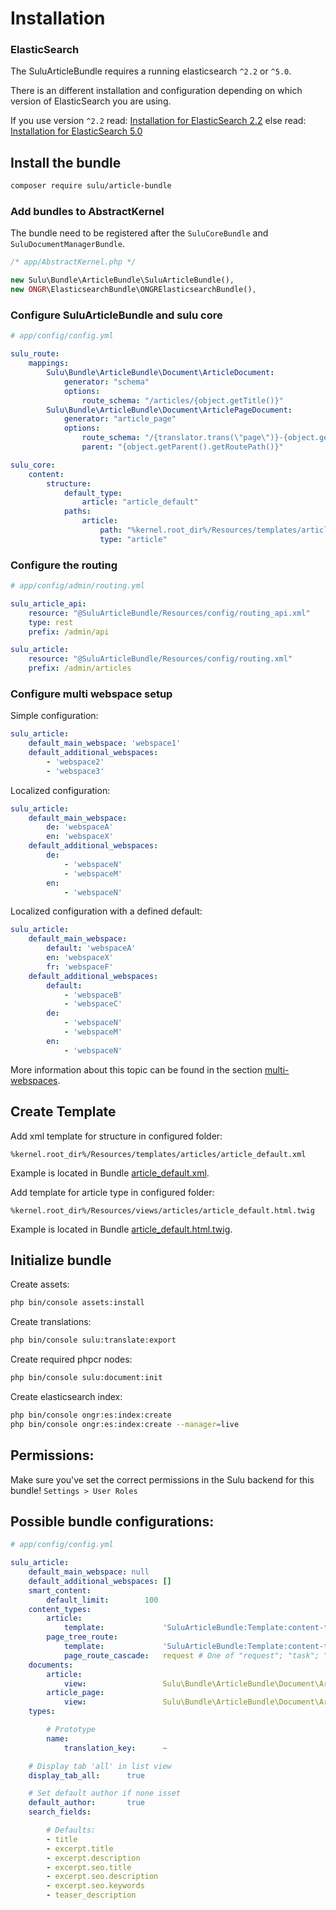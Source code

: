 # Installation

### ElasticSearch

The SuluArticleBundle requires a running elasticsearch `^2.2` or `^5.0`.

There is an different installation and configuration depending on which version of ElasticSearch you are using.

If you use version `^2.2` read: [Installation for ElasticSearch 2.2](installation-es2.md)
else read: [Installation for ElasticSearch 5.0](installation-es5.md) 

## Install the bundle
 
```bash
composer require sulu/article-bundle
```

### Add bundles to AbstractKernel

The bundle need to be registered after the `SuluCoreBundle` and `SuluDocumentManagerBundle`.

```php
/* app/AbstractKernel.php */

new Sulu\Bundle\ArticleBundle\SuluArticleBundle(),
new ONGR\ElasticsearchBundle\ONGRElasticsearchBundle(),
```

### Configure SuluArticleBundle and sulu core

```yml
# app/config/config.yml

sulu_route:
    mappings:
        Sulu\Bundle\ArticleBundle\Document\ArticleDocument:
            generator: "schema"
            options:
                route_schema: "/articles/{object.getTitle()}"
        Sulu\Bundle\ArticleBundle\Document\ArticlePageDocument:
            generator: "article_page"
            options:
                route_schema: "/{translator.trans(\"page\")}-{object.getPageNumber()}"
                parent: "{object.getParent().getRoutePath()}"

sulu_core:
    content:
        structure:
            default_type:
                article: "article_default"
            paths:
                article:
                    path: "%kernel.root_dir%/Resources/templates/articles"
                    type: "article"
```

### Configure the routing

```yml
# app/config/admin/routing.yml

sulu_article_api:
    resource: "@SuluArticleBundle/Resources/config/routing_api.xml"
    type: rest
    prefix: /admin/api

sulu_article:
    resource: "@SuluArticleBundle/Resources/config/routing.xml"
    prefix: /admin/articles
```

### Configure multi webspace setup

Simple configuration:
```yml
sulu_article:
    default_main_webspace: 'webspace1'
    default_additional_webspaces:
        - 'webspace2'
        - 'webspace3'
```

Localized configuration:
```yml
sulu_article:
    default_main_webspace: 
        de: 'webspaceA'
        en: 'webspaceX'
    default_additional_webspaces:
        de:
            - 'webspaceN'
            - 'webspaceM'
        en:
            - 'webspaceN'
```

Localized configuration with a defined default:
```yml
sulu_article:
    default_main_webspace: 
        default: 'webspaceA'
        en: 'webspaceX'
        fr: 'webspaceF'
    default_additional_webspaces:
        default:
            - 'webspaceB'
            - 'webspaceC'
        de:
            - 'webspaceN'
            - 'webspaceM'
        en:
            - 'webspaceN'
```

More information about this topic can be found in the section [multi-webspaces](multi-webspaces.md).

## Create Template

Add xml template for structure in configured folder:

```
%kernel.root_dir%/Resources/templates/articles/article_default.xml
```

Example is located in Bundle
[article_default.xml](https://github.com/sulu/SuluArticleBundle/blob/master/Resources/doc/article_default.xml).

Add template for article type in configured folder:

```
%kernel.root_dir%/Resources/views/articles/article_default.html.twig
```

Example is located in Bundle
[article_default.html.twig](https://github.com/sulu/SuluArticleBundle/blob/master/Resources/doc/article_default.html.twig).

## Initialize bundle

Create assets:

```bash
php bin/console assets:install
```

Create translations:

```bash
php bin/console sulu:translate:export
```

Create required phpcr nodes:

```bash
php bin/console sulu:document:init
```

Create elasticsearch index:

```bash
php bin/console ongr:es:index:create
php bin/console ongr:es:index:create --manager=live
```

## Permissions:
Make sure you've set the correct permissions in the Sulu backend for this bundle!
`Settings > User Roles`

## Possible bundle configurations:

```yml
# app/config/config.yml

sulu_article:
    default_main_webspace: null
    default_additional_webspaces: []
    smart_content:
        default_limit:        100
    content_types:
        article:
            template:             'SuluArticleBundle:Template:content-types/article-selection.html.twig'
        page_tree_route:
            template:             'SuluArticleBundle:Template:content-types/page-tree-route.html.twig'
            page_route_cascade:   request # One of "request"; "task"; "off"
    documents:
        article:
            view:                 Sulu\Bundle\ArticleBundle\Document\ArticleViewDocument
        article_page:
            view:                 Sulu\Bundle\ArticleBundle\Document\ArticlePageViewObject
    types:

        # Prototype
        name:
            translation_key:      ~

    # Display tab 'all' in list view
    display_tab_all:      true

    # Set default author if none isset
    default_author:       true
    search_fields:

        # Defaults:
        - title
        - excerpt.title
        - excerpt.description
        - excerpt.seo.title
        - excerpt.seo.description
        - excerpt.seo.keywords
        - teaser_description
```
